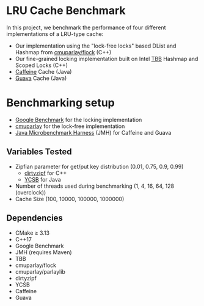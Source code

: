 # LRU Cache Benchmark

In this project, we benchmark the performance of four different implementations of a LRU-type cache:
- Our implementation using the "lock-free locks" based DList and Hashmap from [cmuparlay/flock](https://github.com/cmuparlay/flock) (C++)
- Our fine-grained locking implementation built on Intel [TBB](https://github.com/uxlfoundation/oneTBB) Hashmap and Scoped Locks (C++)
- [Caffeine](https://github.com/ben-manes/caffeine) Cache (Java)
- [Guava](https://github.com/google/guava/) Cache (Java)

# Benchmarking setup

- [Google Benchmark](https://github.com/google/benchmark) for the locking implementation
- [cmuparlay](https://github.com/cmuparlay/parlaylib) for the lock-free implementation
- [Java Microbenchmark Harness](https://github.com/openjdk/jmh) (JMH) for Caffeine and Guava

## Variables Tested

- Zipfian parameter for get/put key distribution (0.01, 0.75, 0.9, 0.99)
  - [dirtyzipf](https://github.com/ekg/dirtyzipf) for C++
  - [YCSB](https://github.com/brianfrankcooper/YCSB/tree/master) for Java
- Number of threads used during benchmarking (1, 4, 16, 64, 128 (overclock))
- Cache Size (100, 10000, 100000, 1000000)

## Dependencies

- CMake ≥ 3.13
- C++17
- Google Benchmark
- JMH (requires Maven)
- TBB
- cmuparlay/flock
- cmuparlay/parlaylib
- dirtyzipf
- YCSB
- Caffeine
- Guava
